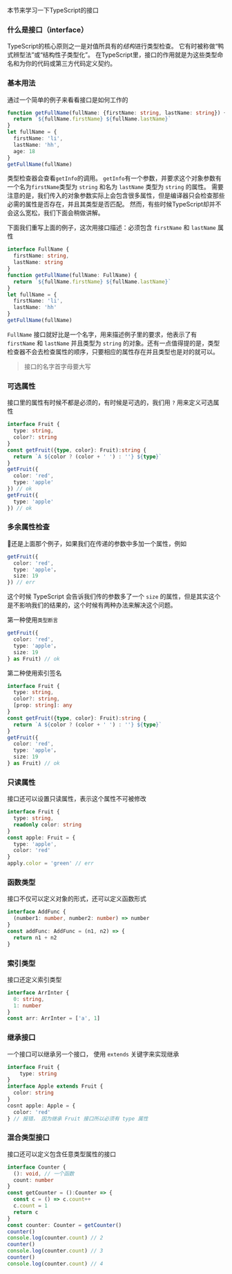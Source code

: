 本节来学习一下TypeScript的接口

### 什么是接口（interface）

TypeScript的核心原则之一是对值所具有的*结构*进行类型检查。 它有时被称做“鸭式辨型法”或“结构性子类型化”。 在TypeScript里，接口的作用就是为这些类型命名和为你的代码或第三方代码定义契约。

### 基本用法

通过一个简单的例子来看看接口是如何工作的

```ts
function getFullName(fullName: {firstName: string, lastName: string}) {
  return `${fullName.firstName} ${fullName.lastName}`
}
let fullName = {
  firstName: 'li',
  lastName: 'hh',
  age: 18
}
getFullName(fullName)
```

类型检查器会查看`getInfo`的调用。 `getInfo`有一个参数，并要求这个对象参数有一个名为`firstName`类型为 `string` 和名为 `lastName` 类型为 `string` 的属性。 需要注意的是，我们传入的对象参数实际上会包含很多属性，但是编译器只会检查那些必需的属性是否存在，并且其类型是否匹配。 然而，有些时候TypeScript却并不会这么宽松，我们下面会稍做讲解。

下面我们重写上面的例子，这次用接口描述：必须包含 `firstName` 和 `lastName` 属性

```ts
interface FullName {
  firstName: string,
  lastName: string
}
function getFullName(fullName: FullName) {
  return `${fullName.firstName} ${fullName.lastName}`
}
let fullName = {
  firstName: 'li',
  lastName: 'hh'
}
getFullName(fullName)
```

`FullName` 接口就好比是一个名字，用来描述例子里的要求，他表示了有 `firstName` 和 `lastName` 并且类型为 `string` 的对象。还有一点值得提的是，类型检查器不会去检查属性的顺序，只要相应的属性存在并且类型也是对的就可以。

> 接口的名字首字母要大写

### 可选属性

接口里的属性有时候不都是必须的，有时候是可选的，我们用 `?` 用来定义可选属性

```ts
interface Fruit {
  type: string,
  color?: string
}
const getFruit({type, color}: Fruit):string {
  return `A ${color ? (color + ' ') : ''} ${type}`
}
getFruit({
  color: 'red',
  type: 'apple'
}) // ok
getFruit({
  type: 'apple'
}) // ok
```



### 多余属性检查

还是上面那个例子，如果我们在传递的参数中多加一个属性，例如

```ts
getFruit({
  color: 'red',
  type: 'apple'，
  size: 19
}) // err
```

这个时候 TypeScript 会告诉我们传的参数多了一个 `size` 的属性，但是其实这个是不影响我们的结果的，这个时候有两种办法来解决这个问题。

第一种使用`类型断言`

```ts
getFruit({
  color: 'red',
  type: 'apple'，
  size: 19
} as Fruit) // ok
```

第二种使用索引签名

```ts
interface Fruit {
  type: string,
  color?: string,
  [prop: string]: any
}
const getFruit({type, color}: Fruit):string {
  return `A ${color ? (color + ' ') : ''} ${type}`
}
getFruit({
  color: 'red',
  type: 'apple'，
  size: 19
} as Fruit) // ok
```

### 只读属性

接口还可以设置只读属性，表示这个属性不可被修改

```ts
interface Fruit {
  type: string,
  readonly color: string
}
const apple: Fruit = {
  type: 'apple',
  color: 'red'
}
apply.color = 'green' // err
```

### 函数类型

接口不仅可以定义对象的形式，还可以定义函数形式

```ts
interface AddFunc {
  (number1: number, number2: number) => number
}
const addFunc: AddFunc = (n1, n2) => {
  return n1 + n2
}

```

### 索引类型

接口还定义索引类型

```ts
interface ArrInter {
  0: string,
  1: number
}
const arr: ArrInter = ['a', 1]
```

### 继承接口

一个接口可以继承另一个接口， 使用 `extends` 关键字来实现继承

```ts
interface Fruit {
	type: string
}
interface Apple extends Fruit {
  color: string
}
cosnt apple: Apple = {
  color: 'red'
} // 报错， 因为继承 Fruit 接口所以必须有 type 属性
```



### 混合类型接口

接口还可以定义包含任意类型属性的接口

```ts
interface Counter {
  (): void, // 一个函数
  count: number
}
const getCounter = ():Counter => {
  const c = () => c.count++
  c.count = 1
  return c
}
const counter: Counter = getCounter()
counter()
console.log(counter.count) // 2
counter()
console.log(counter.count) // 3
counter()
console.log(counter.count) // 4
```

